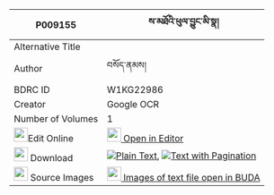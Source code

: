 |P009155|ས་མཐོའི་ཕུལ་བྱུང་མི་སྣ། 
| --- | --- 
|Alternative Title |
|Author| བསོད་ནམས།
|BDRC ID | W1KG22986
|Creator | Google OCR
|Number of Volumes| 1
|<img width="25" src="https://img.icons8.com/color/25/000000/edit-property.png">Edit Online| [<img width="25" src="https://avatars.githubusercontent.com/u/45091458?s=200&v=4"> Open in Editor](http://editor.openpecha.org/P009155)
|<img width="25" src="https://img.icons8.com/fluent/48/000000/download-2.png"/>  Download | [![](https://img.icons8.com/color/20/000000/txt.png)Plain Text](https://github.com/Openpecha/P009155/releases/download/v1/sato_i_puljung_mina_plain_P009155.zip), [![](https://img.icons8.com/color/20/000000/txt.png)Text with Pagination](https://github.com/Openpecha/P009155/releases/download/v1/sato_i_puljung_mina_pages_P009155.zip)
|<img width="25" src="https://img.icons8.com/plasticine/100/000000/pictures-folder.png"/>  Source Images | [<img width="25" src="https://library.bdrc.io/icons/BUDA-small.svg"> Images of text file open in BUDA](https://library.bdrc.io/show/bdr:W1KG22986)